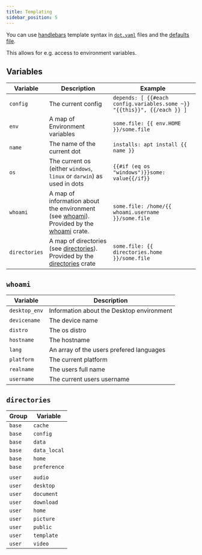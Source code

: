 ```yaml
---
title: Templating
sidebar_position: 5
---
```


You can use [handlebars](https://handlebarsjs.com/guide/) template syntax in [`dot.yaml`](dot.yaml.mdx) files and the [defaults file](defaults.mdx).

This allows for e.g. access to environment variables.

## Variables

| Variable      | Description                                                                                                                                              | Example                                                                 |
| ------------- | -------------------------------------------------------------------------------------------------------------------------------------------------------- | ----------------------------------------------------------------------- |
| `config`      | The current config                                                                                                                                       | `depends: [ {{#each config.variables.some ~}} "{{this}}", {{/each }} ]` |
| `env`         | A map of Environment variables                                                                                                                           | `some.file: {{ env.HOME }}/some.file`                                   |
| `name`        | The name of the current dot                                                                                                                              | `installs: apt install {{ name }}`                                      |
| `os`          | The current os (either `windows`, `linux` or `darwin`) as used in dots                                                                                   | `{{#if (eq os "windows")}}some: value{{/if}}`                           |
| `whoami`      | A map of information about the environment (see [whoami](#whoami)). Provided by the [whoami](https://github.com/dirs-dev/directories-rs#features) crate. | `some.file: /home/{{ whoami.username }}/some.file`                      |
| `directories` | A map of directories (see [directories](#directories)). Provided by the [directories](https://github.com/ardaku/whoami#features) crate                   | `some.file: {{ directories.home }}/some.file`                           |
 
## `whoami`

| Variable      | Description                               |
| ------------- | ----------------------------------------- |
| `desktop_env` | Information about the Desktop environment |
| `devicename`  | The device name                           |
| `distro`      | The os distro                             |
| `hostname`    | The hostname                              |
| `lang`        | An array of the users prefered languages  |
| `platform`    | The current platform                      |
| `realname`    | The users full name                       |
| `username`    | The current users username                |

## `directories`

| Group  | Variable     |
| ------ | ------------ |
| `base` | `cache`      |
| `base` | `config`     |
| `base` | `data`       |
| `base` | `data_local` |
| `base` | `home`       |
| `base` | `preference` |
|        |              |
| `user` | `audio`      |
| `user` | `desktop`    |
| `user` | `document`   |
| `user` | `download`   |
| `user` | `home`       |
| `user` | `picture`    |
| `user` | `public`     |
| `user` | `template`   |
| `user` | `video`      |